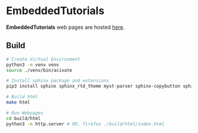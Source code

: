# EmbeddedTutorials

**EmbeddedTutorials** web pages are hosted [here](https://sagar-bei031.github.io/EmbeddedTutorials/).


## Build

```bash
# Create Virtual Environment
python3 -m venv venv
source ./venv/bin/acivate

# Install sphinx package and extensions
pip3 install sphinx sphinx_rtd_theme myst-parser sphinx-copybutton sphinx_new_tab_link

# Build html
make html

# Run Webpages
cd build/html
python3 -m http.server # OR, firefox ./build/html/index.html
```
